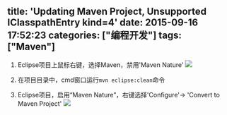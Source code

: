 title: 'Updating Maven Project, Unsupported IClasspathEntry kind=4'
date: 2015-09-16 17:52:23
categories: ["编程开发"]
tags: ["Maven"]
---
1. Eclipse项目上鼠标右键，选择Maven，禁用'Maven Nature'
    ![](http://7xkexv.dl1.z0.glb.clouddn.com/15-9-16/53303238.jpg)

2. 在项目目录中，cmd窗口运行`mvn eclipse:clean`命令
3. Eclipse项目，启用“Maven Nature”，右键选择'Configure'-> 'Convert to Maven Project'
    ![](http://7xkexv.dl1.z0.glb.clouddn.com/15-9-16/59722437.jpg)

